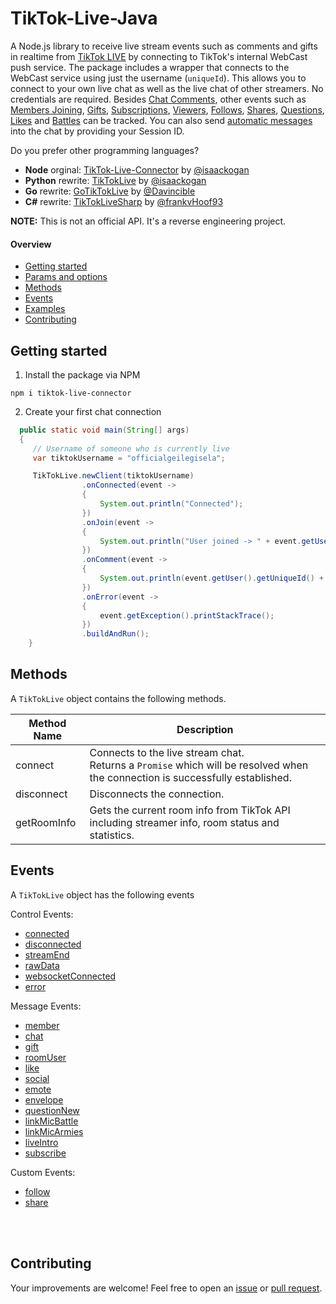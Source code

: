 # TikTok-Live-Java
A Node.js library to receive live stream events such as comments and gifts in realtime from [TikTok LIVE](https://www.tiktok.com/live) by connecting to TikTok's internal WebCast push service. The package includes a wrapper that connects to the WebCast service using just the username (`uniqueId`). This allows you to connect to your own live chat as well as the live chat of other streamers. No credentials are required. Besides [Chat Comments](#chat), other events such as [Members Joining](#member), [Gifts](#gift), [Subscriptions](#subscribe), [Viewers](#roomuser), [Follows](#social), [Shares](#social), [Questions](#questionnew), [Likes](#like) and [Battles](#linkmicbattle) can be tracked. You can also send [automatic messages](#send-chat-messages) into the chat by providing your Session ID.


Do you prefer other programming languages?
- **Node** orginal: [TikTok-Live-Connector](https://github.com/isaackogan/TikTok-Live-Connector) by [@isaackogan](https://github.com/isaackogan) 
- **Python** rewrite: [TikTokLive](https://github.com/isaackogan/TikTokLive) by [@isaackogan](https://github.com/isaackogan)
- **Go** rewrite: [GoTikTokLive](https://github.com/Davincible/gotiktoklive) by [@Davincible](https://github.com/Davincible)
- **C#** rewrite: [TikTokLiveSharp](https://github.com/frankvHoof93/TikTokLiveSharp) by [@frankvHoof93](https://github.com/frankvHoof93)

**NOTE:** This is not an official API. It's a reverse engineering project.

#### Overview
- [Getting started](#getting-started)
- [Params and options](#params-and-options)
- [Methods](#methods)
- [Events](#events)
- [Examples](#examples)
- [Contributing](#contributing)

## Getting started

1. Install the package via NPM
```
npm i tiktok-live-connector
```

2. Create your first chat connection

```java
  public static void main(String[] args)
  {
     // Username of someone who is currently live
     var tiktokUsername = "officialgeilegisela";

     TikTokLive.newClient(tiktokUsername)
                .onConnected(event ->
                {
                    System.out.println("Connected");
                })
                .onJoin(event ->
                {
                    System.out.println("User joined -> " + event.getUser().getNickName());
                })
                .onComment(event ->
                {
                    System.out.println(event.getUser().getUniqueId() + ": " + event.getText());
                })
                .onError(event ->
                {
                    event.getException().printStackTrace();
                })
                .buildAndRun();
    }
```

## Methods
A `TikTokLive` object contains the following methods.

| Method Name | Description |
| ----------- | ----------- |
| connect     | Connects to the live stream chat.<br>Returns a `Promise` which will be resolved when the connection is successfully established. |
| disconnect  | Disconnects the connection. |
| getRoomInfo | Gets the current room info from TikTok API including streamer info, room status and statistics. |

## Events

A `TikTokLive` object has the following events 

Control Events:
- [connected](#connected)
- [disconnected](#disconnected)
- [streamEnd](#streamend)
- [rawData](#rawdata)
- [websocketConnected](#websocketconnected)
- [error](#error)

Message Events:
- [member](#member)
- [chat](#chat)
- [gift](#gift)
- [roomUser](#roomuser)
- [like](#like)
- [social](#social)
- [emote](#emote)
- [envelope](#envelope)
- [questionNew](#questionnew)
- [linkMicBattle](#linkmicbattle)
- [linkMicArmies](#linkmicarmies)
- [liveIntro](#liveintro)
- [subscribe](#subscribe)

Custom Events:
- [follow](#follow)
- [share](#share)

<br><br>

## Contributing
Your improvements are welcome! Feel free to open an <a href="https://github.com/zerodytrash/TikTok-Live-Connector/issues">issue</a> or <a href="https://github.com/zerodytrash/TikTok-Live-Connector/pulls">pull request</a>.
